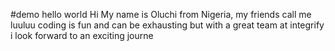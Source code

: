 #demo
hello world
Hi My name is Oluchi from Nigeria, my friends call me luuluu
coding is fun and can be exhausting but with a great team at integrify i look forward to an exciting journe
